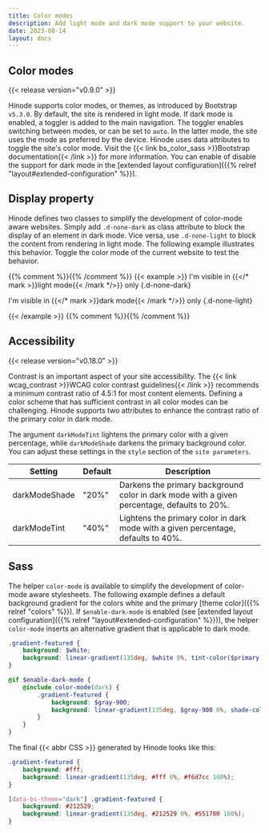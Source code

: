 ```yaml
---
title: Color modes
description: Add light mode and dark mode support to your website.
date: 2023-08-14
layout: docs
---
```


## Color modes

{{< release version="v0.9.0" >}}

Hinode supports color modes, or themes, as introduced by Bootstrap `v5.3.0`. By default, the site is rendered in light mode. If dark mode is enabled, a toggler is added to the main navigation. The toggler enables switching between modes, or can be set to `auto`. In the latter mode, the site uses the mode as preferred by the device. Hinode uses data attributes to toggle the site's color mode. Visit the {{< link bs_color_sass >}}Bootstrap documentation{{< /link >}} for more information. You can enable of disable the support for dark mode in the [extended layout configuration]({{% relref "layout#extended-configuration" %}}).

## Display property

Hinode defines two classes to simplify the development of color-mode aware websites. Simply add `.d-none-dark` as class attribute to block the display of an element in dark mode. Vice versa, use `.d-none-light` to block the content from rendering in light mode. The following example illustrates this behavior. Toggle the color mode of the current website to test the behavior.

{{% comment %}}<!-- markdownlint-disable MD037 -->{{% /comment %}}
{{< example >}}
I'm visible in {{</* mark >}}light mode{{< /mark */>}} only
{.d-none-dark}

I'm visible in {{</* mark >}}dark mode{{< /mark */>}} only
{.d-none-light}

{{< /example >}}
{{% comment %}}<!-- markdownlint-enable MD037 -->{{% /comment %}}

## Accessibility

{{< release version="v0.18.0" >}}

Contrast is an important aspect of your site accessibility. The {{< link wcag_contrast >}}WCAG color contrast guidelines{{< /link >}} recommends a minimum contrast ratio of 4.5:1 for most content elements. Defining a color scheme that has sufficient contrast in all color modes can be challenging. Hinode supports two attributes to enhance the contrast ratio of the primary color in dark mode.

The argument `darkModeTint` lightens the primary color with a given percentage, while `darkModeShade` darkens the primary background color. You can adjust these settings in the `style` section of the `site parameters`.

| Setting       | Default | Description |
|---------------|---------|-------------|
| darkModeShade | "20%"   | Darkens the primary background color in dark mode with a given percentage, defaults to 20%. |
| darkModeTint  | "40%"   | Lightens the primary color in dark mode with a given percentage, defaults to 40%. |

## Sass

The helper `color-mode` is available to simplify the development of color-mode aware stylesheets. The following example defines a default background gradient for the colors white and the primary [theme color]({{% relref "colors" %}}). If `$enable-dark-mode` is enabled (see [extended layout configuration]({{% relref "layout#extended-configuration" %}})), the helper `color-mode` inserts an alternative gradient that is applicable to dark mode.

```scss
.gradient-featured {
    background: $white;
    background: linear-gradient(135deg, $white 0%, tint-color($primary, 80%) 100%);
}

@if $enable-dark-mode {
    @include color-mode(dark) {
        .gradient-featured {
            background: $gray-900;
            background: linear-gradient(135deg, $gray-900 0%, shade-color($primary, 60%) 100%);
        }
    }
}
```

The final {{< abbr CSS >}} generated by Hinode looks like this:

```css
.gradient-featured {
    background: #fff;
    background: linear-gradient(135deg, #fff 0%, #f6d7cc 100%);
}

[data-bs-theme="dark"] .gradient-featured {
    background: #212529;
    background: linear-gradient(135deg, #212529 0%, #551700 100%);
}
```
